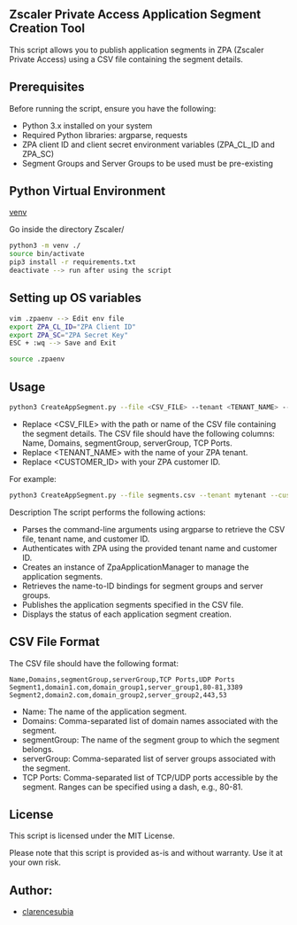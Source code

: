 ## Zscaler Private Access Application Segment Creation Tool

This script allows you to publish application segments in ZPA (Zscaler Private Access) using a CSV file containing the segment details.


## Prerequisites
Before running the script, ensure you have the following:

- Python 3.x installed on your system
- Required Python libraries: argparse, requests
- ZPA client ID and client secret environment variables (ZPA_CL_ID and ZPA_SC)
- Segment Groups and Server Groups to be used must be pre-existing

## Python Virtual Environment
[venv](https://docs.python.org/3/library/venv.html)

Go inside the directory Zscaler/
```bash
python3 -m venv ./
source bin/activate
pip3 install -r requirements.txt
deactivate --> run after using the script
```

## Setting up OS variables
```bash
vim .zpaenv --> Edit env file
export ZPA_CL_ID="ZPA Client ID"
export ZPA_SC="ZPA Secret Key"
ESC + :wq --> Save and Exit

source .zpaenv
```

## Usage
```bash
python3 CreateAppSegment.py --file <CSV_FILE> --tenant <TENANT_NAME> --customer-id <CUSTOMER_ID>
```

- Replace <CSV_FILE> with the path or name of the CSV file containing the segment details. The CSV file should have the following columns: Name, Domains, segmentGroup, serverGroup, TCP Ports.
- Replace <TENANT_NAME> with the name of your ZPA tenant.
- Replace <CUSTOMER_ID> with your ZPA customer ID.

For example:

```bash
python3 CreateAppSegment.py --file segments.csv --tenant mytenant --customer-id 12345
```

Description
The script performs the following actions:

- Parses the command-line arguments using argparse to retrieve the CSV file, tenant name, and customer ID.
- Authenticates with ZPA using the provided tenant name and customer ID.
- Creates an instance of ZpaApplicationManager to manage the application segments.
- Retrieves the name-to-ID bindings for segment groups and server groups.
- Publishes the application segments specified in the CSV file.
- Displays the status of each application segment creation.

## CSV File Format
The CSV file should have the following format:
```csv
Name,Domains,segmentGroup,serverGroup,TCP Ports,UDP Ports
Segment1,domain1.com,domain_group1,server_group1,80-81,3389
Segment2,domain2.com,domain_group2,server_group2,443,53
```

- Name: The name of the application segment.
- Domains: Comma-separated list of domain names associated with the segment.
- segmentGroup: The name of the segment group to which the segment belongs.
- serverGroup: Comma-separated list of server groups associated with the segment.
- TCP Ports: Comma-separated list of TCP/UDP ports accessible by the segment. Ranges can be specified using a dash, e.g., 80-81.

## License
This script is licensed under the MIT License.

Please note that this script is provided as-is and without warranty. Use it at your own risk.



## Author:
- [clarencesubia](https://github.com/clarencesubia/)

